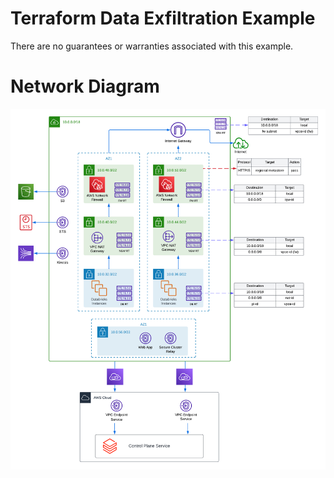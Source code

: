 # Terraform Data Exfiltration Example

There are no guarantees or warranties associated with this example.

# Network Diagram

![Architecture Diagram](https://github.com/JDBraun/data-exfil-terraform-example/blob/master/img/Network%20Topology.png)